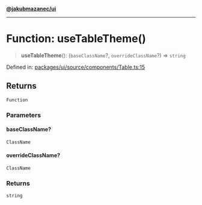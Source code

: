 [**@jakubmazanec/ui**](../README.md)

---

# Function: useTableTheme()

> **useTableTheme**(): (`baseClassName`?, `overrideClassName`?) => `string`

Defined in:
[packages/ui/source/components/Table.ts:15](https://github.com/jakubmazanec/tools/blob/412167e80a7675933e43d5220a19d05130301e2d/packages/ui/source/components/Table.ts#L15)

## Returns

`Function`

### Parameters

#### baseClassName?

`ClassName`

#### overrideClassName?

`ClassName`

### Returns

`string`
